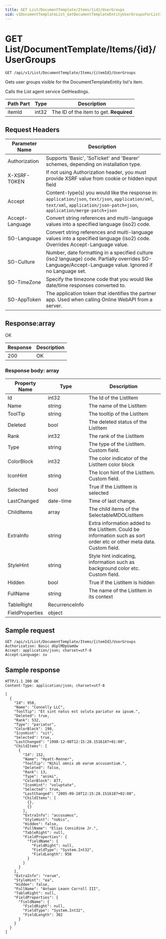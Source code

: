 ```yaml
---
title: GET List/DocumentTemplate/Items/{id}/UserGroups
uid: v1DocumentTemplateList_GetDocumentTemplateEntityUserGroupsForListItem
---
```


# GET List/DocumentTemplate/Items/{id}/UserGroups

```http
GET /api/v1/List/DocumentTemplate/Items/{itemId}/UserGroups
```

Gets user groups visible for the DocumentTemplateEntity list's item.


Calls the List agent service GetHeadings.





| Path Part | Type | Description |
|-----------|------|-------------|
| itemId | int32 | The ID of the item to get. **Required** |



## Request Headers

| Parameter Name | Description |
|----------------|-------------|
| Authorization  | Supports 'Basic', 'SoTicket' and 'Bearer' schemes, depending on installation type. |
| X-XSRF-TOKEN   | If not using Authorization header, you must provide XSRF value from cookie or hidden input field |
| Accept         | Content-type(s) you would like the response in: `application/json`, `text/json`, `application/xml`, `text/xml`, `application/json-patch+json`, `application/merge-patch+json` |
| Accept-Language | Convert string references and multi-language values into a specified language (iso2) code. |
| SO-Language | Convert string references and multi-language values into a specified language (iso2) code. Overrides Accept-Language value. |
| SO-Culture | Number, date formatting in a specified culture (iso2 language) code. Partially overrides SO-Language/Accept-Language value. Ignored if no Language set. |
| SO-TimeZone | Specify the timezone code that you would like date/time responses converted to. |
| SO-AppToken | The application token that identifies the partner app. Used when calling Online WebAPI from a server. |


## Response:array

OK

| Response | Description |
|----------------|-------------|
| 200 | OK |

### Response body: array

| Property Name | Type |  Description |
|----------------|------|--------------|
| Id | int32 | The Id of the ListItem |
| Name | string | The name of the ListItem |
| ToolTip | string | The tooltip of the ListItem |
| Deleted | bool | The deleted status of the ListItem |
| Rank | int32 | The rank of the ListItem |
| Type | string | The type of the ListItem. Custom field. |
| ColorBlock | int32 | The color indicator of the ListItem color block |
| IconHint | string | The Icon hint of the ListItem. Custom field. |
| Selected | bool | True if the ListItem is selected |
| LastChanged | date-time | Time of last change. |
| ChildItems | array | The child items of the SelectableMDOListItem |
| ExtraInfo | string | Extra information added to the ListItem. Could be information such as sort order etc or other meta data. Custom field. |
| StyleHint | string | Style hint indicating, information such as background color etc. Custom field. |
| Hidden | bool | True if the ListItem is hidden |
| FullName | string | The name of the ListItem in its context |
| TableRight | RecurrenceInfo |  |
| FieldProperties | object |  |

## Sample request

```http!
GET /api/v1/List/DocumentTemplate/Items/{itemId}/UserGroups
Authorization: Basic dGplMDpUamUw
Accept: application/json; charset=utf-8
Accept-Language: sv
```

## Sample response

```http_
HTTP/1.1 200 OK
Content-Type: application/json; charset=utf-8

[
  {
    "Id": 958,
    "Name": "Connelly LLC",
    "ToolTip": "Et sint natus est soluta pariatur ea ipsum.",
    "Deleted": true,
    "Rank": 532,
    "Type": "pariatur",
    "ColorBlock": 198,
    "IconHint": "sit",
    "Selected": true,
    "LastChanged": "1998-12-08T12:15:28.1516187+01:00",
    "ChildItems": [
      {
        "Id": 152,
        "Name": "Hyatt-Renner",
        "ToolTip": "Nihil omnis ab earum accusantium.",
        "Deleted": false,
        "Rank": 13,
        "Type": "animi",
        "ColorBlock": 877,
        "IconHint": "voluptate",
        "Selected": true,
        "LastChanged": "2005-09-10T12:15:28.1516187+02:00",
        "ChildItems": [
          {},
          {}
        ],
        "ExtraInfo": "accusamus",
        "StyleHint": "nobis",
        "Hidden": false,
        "FullName": "Elias Considine Jr.",
        "TableRight": null,
        "FieldProperties": {
          "fieldName": {
            "FieldRight": null,
            "FieldType": "System.Int32",
            "FieldLength": 950
          }
        }
      }
    ],
    "ExtraInfo": "rerum",
    "StyleHint": "ea",
    "Hidden": false,
    "FullName": "Antwan Leann Carroll III",
    "TableRight": null,
    "FieldProperties": {
      "fieldName": {
        "FieldRight": null,
        "FieldType": "System.Int32",
        "FieldLength": 302
      }
    }
  }
]
```
